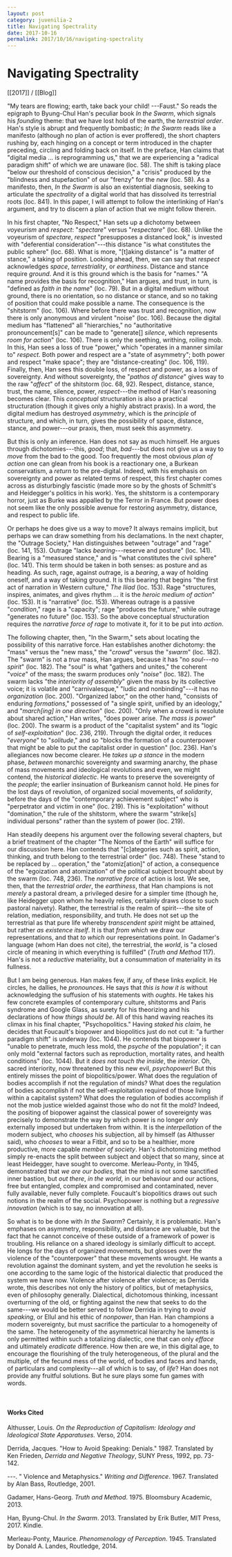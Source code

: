 ```yaml
---
layout: post
category: juvenilia-2
title: Navigating Spectrality
date: 2017-10-16
permalink: 2017/10/16/navigating-spectrality 
---
```


# Navigating Spectrality

[[2017]] / [[Blog]]

"My tears are flowing; earth, take back your child! ---Faust." So reads the epigraph to Byung-Chul Han's peculiar book *In the Swarm*, which signals his *founding* theme: that we have lost hold of the earth, the *terrestrial order*. Han's style is abrupt and frequently bombastic; *In the Swarm* reads like a manifesto (although no plan of action is ever proffered), the short chapters rushing by, each hinging on a concept or term introduced in the chapter preceding, circling and folding back on itself. In the preface, Han claims that "digital media \... is reprogramming us," that we are experiencing a "radical paradigm shift" of which we are unaware (loc. 58). The shift is taking place "below our threshold of conscious decision," a "crisis" produced by the "blindness and stupefaction" of our "frenzy" for the *new* (loc. 58). As a manifesto, then, *In the Swarm* is also an existential diagnosis, seeking to articulate the *spectrality* of a digital world that has dissolved its terrestrial roots (loc. 841). In this paper, I will attempt to follow the interlinking of Han's argument, and try to discern a plan of action that we might follow therein.

In his first chapter, "No Respect," Han sets up a dichotomy between *voyeurism* and *respect*: "*spectare*" versus "*respectare*" (loc. 68). Unlike the voyeurism of *spectare*, *respect* "presupposes a distanced look," is invested with "deferential consideration"---this distance "is what constitutes the public sphere" (loc. 68). What is more, "\[t\]aking distance" is "a matter of stance," a taking of position. Looking ahead, then, we can say that *respect* acknowledges *space*, *terrestriality*, or *earthiness*. Distance and stance require *ground*. And it is this ground which is the basis for "names." "A name provides the basis for recognition," Han argues, and trust, in turn, is "defined as *faith in the name*" (loc. 79). But in a digital medium without ground, there is no orientation, so no distance or stance, and so no taking of position that could make possible a name. The consequence is the "shitstorm" (loc. 106). Where before there was trust and recognition, now there is only anonymous and virulent "noise" (loc. 106). Because the digital medium has "flattened" all "hierarchies," no "authoritative pronouncement\[s\]" can be made to "generate\[\] *silence*, which represents *room for action*" (loc. 106). There is only the seething, writhing, roiling mob. In this, Han sees a loss of true "power," which "operates in a manner similar to" *respect*. Both power and respect are a "state of asymmetry"; both power and respect "make space"; they are "distance-creating" (loc. 106, 119). Finally, then, Han sees this double loss, of respect and power, as a loss of sovereignty. And without sovereignty, the "*pathos of distance*" gives way to the raw "*affect*" of the shitstorm (loc. 68, 92). Respect, distance, stance, trust, the name, silence, power, *respect*---the method of Han's reasoning becomes clear. This *conceptual* structuration is also a practical structuration (though it gives only a highly abstract praxis). In a word, the digital medium has destroyed *asymmetry*, which is the *principle* of structure, and which, in turn, gives the possibility of space, distance, stance, and power---our praxis, then, must seek this asymmetry.

But this is only an inference. Han does not say as much himself. He argues through dichotomies---this, *good*; that, *bad*---but does not give us a way to *move* from the bad to the good. Too frequently the most obvious *plan of action* one can glean from his book is a reactionary one, a Burkean conservatism, a *return* to the pre-digital. Indeed, with his emphasis on sovereignty and power as related terms of respect, this first chapter comes across as disturbingly fascistic (made more so by the ghosts of Schmitt's and Heidegger's politics in his work). Yes, the shitstorm is a contemporary horror, just as Burke was appalled by the Terror in France. But power does not seem like the only possible avenue for restoring asymmetry, distance, and respect to public life.

Or perhaps he does give us a way to move? It always remains implicit, but perhaps we can draw something from his declamations. In the next chapter, the "Outrage Society," Han distinguishes between "outrage" and "rage" (loc. 141, 153). Outrage "lacks *bearing*---reserve and posture" (loc. 141). Bearing is a "measured stance," and is "what constitutes the civil sphere" (loc. 141). This term should be taken in both senses: as posture and as heading. As such, rage, against *out*rage, is a *bearing*, a way of holding oneself, and a way of taking ground. It is this bearing that begins "the first act of narration in Western culture," *The Iliad* (loc. 153). Rage "structures, inspires, animates, and gives rhythm \... it is the *heroic medium of action*" (loc. 153). It is "narrative" (loc. 153). Whereas outrage is a passive "*condition*," rage is a "capacity"; rage "produces the future," while outrage "generates no future" (loc. 153). So the above conceptual structuration requires the *narrative force of rage* to motivate it, for it to be put into *action*.

The following chapter, then, "In the Swarm," sets about locating the possibility of this narrative force. Han establishes another dichotomy: the "mass" versus the "new mass," the "*crowd*" versus the "*swarm*" (loc. 182). The "swarm" is not a *true* mass, Han argues, because it has "no *soul*---no *spirit*" (loc. 182). The "soul" is what "gathers and unites," the coherent "*voice*" of the mass; the swarm produces only "*noise*" (loc. 182). The swarm lacks "the *interiority of assembly*" given the mass by its collective voice; it is volatile and "carnivalesque," "ludic and nonbinding"---it has no *organization* (loc. 200). "Organized labor," on the other hand, "consists of enduring *formations*," possessed of "a single spirit, unified by an ideology," and "*march\[ing\] in one direction*" (loc. 200). "Only when a crowd is resolute about shared action," Han writes, "does power arise. *The mass is power*" (loc. 200). The swarm is a product of the "capitalist system" and its "logic of *self-exploitation*" (loc. 236, 219). Through the digital order, it reduces "*everyone*" to "*solitude*," and so "blocks the formation of a counterpower that might be able to put the capitalist order in question" (loc. 236). Han's allegiances now become clearer. He *takes up a stance* in the modern phase, *between* monarchic sovereignty and swarming anarchy, the phase of mass movements and ideological revolutions and even, we might contend, the *historical dialectic*. He wants to preserve the sovereignty of the *people*; the earlier insinuation of Burkeanism cannot hold. He pines for the lost days of revolution, of organized social movements, of *solidarity*, before the days of the "contemporary achievement subject" who is "perpetrator and victim in one" (loc. 219). This is "exploitation" without "domination," the rule of the shitstorm, where the swarm "strike\[s\] individual persons" rather than the system of power (loc. 219).

Han steadily deepens his argument over the following several chapters, but a brief treatment of the chapter "The Nomos of the Earth" will suffice for our discussion here. Han contends that "\[c\]ategories such as spirit, action, thinking, and truth belong to the terrestrial order" (loc. 748). These "stand to be replaced by \... operation," the "atomiz\[ation\]" of action, a consequence of the "egoization and atomization" of the political subject brought about by the swarm (loc. 748, 236). The *narrative force* of action is lost. We see, then, that the *terrestrial order*, the *earthiness*, that Han champions is not *merely* a pastoral dream, a privileged desire for a simpler time (though he, like Heidegger upon whom he heavily relies, certainly draws close to such pastoral naivety). Rather, the terrestrial *is* the realm of spirit---the site of relation, mediation, responsibility, and truth. He does not set up the terrestrial as that pure life whereby *transcendent spirit* might be attained, but rather *as existence itself*. It is that *from which* we draw our representations, and that *to which* our representations point. In Gadamer's language (whom Han does not cite), the terrestrial, the *world*, is "a closed circle of meaning in which everything is fulfilled" (*Truth and Method* 117). Han's is not a *reductive* materiality, but a consummation of materiality in its fullness.

But I am being generous. Han makes few, if any, of these links explicit. He circles, he dallies, he *pronounces*. He says that *this is how it is* without acknowledging the suffusion of his statements with *oughts*. He takes his few concrete examples of contemporary culture, shitstorms and Paris syndrome and Google Glass, as surety for his theorizing and his declarations of how *things should be*. All of this hand waving reaches its climax in his final chapter, "Psychopolitics." Having *staked his claim*, he decides that Foucault's biopower and biopolitics just do not cut it: "a further paradigm shift" is underway (loc. 1044). He contends that biopower is "unable to penetrate, much less mold, the *psyche* of the population"; it can only mold "external factors such as reproduction, mortality rates, and health conditions" (loc. 1044). But it *does not touch the inside*, the *interior*. Oh, sacred interiority, now threatened by this new evil, *psychopower*! But this entirely misses the point of biopolitics/power. What does the regulation of bodies accomplish if not the regulation of minds? What does the regulation of bodies accomplish if not the self-exploitation required of those living within a capitalist system? What does the regulation of bodies accomplish if not the mob justice wielded against those who do not fit the mold? Indeed, the positing of biopower against the classical power of sovereignty was precisely to demonstrate the way by which power is no longer *only* externally imposed but undertaken from within. It is the *interpellation* of the modern subject, who *chooses* his subjection, all by himself (as Althusser said), who *chooses* to wear a Fitbit, and so to be a healthier, more productive, more capable *member of society*. Han's dichotomizing method simply re-enacts the split between subject and object that so many, since at least Heidegger, have sought to overcome. Merleau-Ponty, in 1945, demonstrated that *we are our bodies*, that the mind is not some sanctified inner bastion, but *out there*, *in the world*, in our behaviour and our actions, free but entangled, complex and compromised and contaminated, never fully available, never fully complete. Foucault's biopolitics draws out such notions in the realm of the social. Psychopower is nothing but a *regressive innovation* (which is to say, no innovation at all).

So what is to be done with *In the Swarm*? Certainly, it is problematic. Han's emphases on asymmetry, responsibility, and distance are valuable, but the fact that he cannot conceive of these outside of a framework of power is troubling. His reliance on a shared ideology is similarly difficult to accept. He longs for the days of organized movements, but glosses over the violence of the "counterpower" that these movements wrought. He wants a revolution against the dominant system, and yet the revolution he seeks is one according to the same logic of the historical dialectic that produced the system we have now. Violence after violence after violence; as Derrida wrote, this describes not only the history of politics, but of metaphysics, even of philosophy generally. Dialectical, dichotomous thinking, incessant overturning of the old, or fighting against the new that seeks to do the same---we would be better served to follow Derrida in trying to *avoid speaking*, or Ellul and his ethic of *nonpower*, than Han. Han champions a modern sovereignty, but must sacrifice the particular to a homogeneity of the same. The heterogeneity of the asymmetrical hierarchy he laments is only permitted within such a totalizing dialectic, one that can only *efface* and ultimately *eradicate* difference. How then are we, in this digital age, to encourage the flourishing of the truly heterogeneous, of the plural and the multiple, of the fecund mess of the world, of bodies and faces and hands, of particulars and complexity---all of which is to say, of *life*? Han does not provide any fruitful solutions. But he sure plays some fun games with words.

<br>

#### Works Cited

Althusser, Louis. *On the Reproduction of Capitalism: Ideology and Ideological State Apparatuses.* Verso, 2014.

Derrida, Jacques. "How to Avoid Speaking: Denials." 1987. Translated by Ken Frieden, *Derrida and Negative Theology*, SUNY Press, 1992, pp. 73-142.

---. " Violence and Metaphysics." *Writing and Difference*. 1967. Translated by Alan Bass, Routledge, 2001.

Gadamer, Hans-Georg. *Truth and Method*. 1975. Bloomsbury Academic, 2013.

Han, Byung-Chul. *In the Swarm*. 2013. Translated by Erik Butler, MIT Press, 2017. Kindle.

Merleau-Ponty, Maurice. *Phenomenology of Perception*. 1945. Translated by Donald A. Landes, Routledge, 2014.
